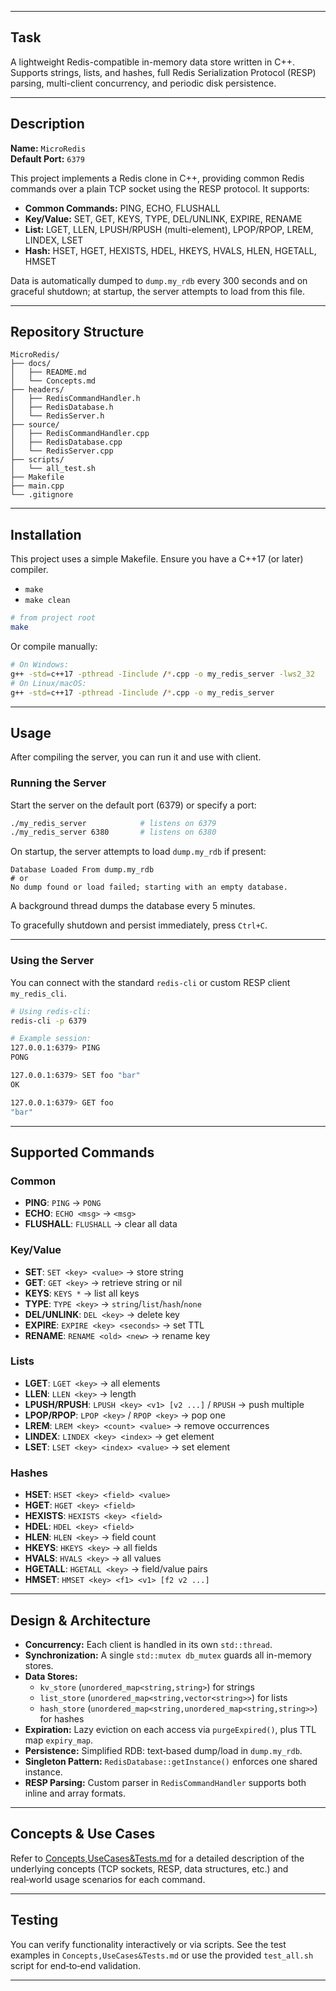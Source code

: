 

---

## Task
A lightweight Redis-compatible in-memory data store written in C++. Supports strings, lists, and hashes, full Redis Serialization Protocol (RESP) parsing, multi-client concurrency, and periodic disk persistence.

---

## Description
**Name:** `MicroRedis`  
**Default Port:** `6379`  

This project implements a Redis clone in C++, providing common Redis commands over a plain TCP socket using the RESP protocol. It supports:

- **Common Commands:** PING, ECHO, FLUSHALL
- **Key/Value:** SET, GET, KEYS, TYPE, DEL/UNLINK, EXPIRE, RENAME
- **List:** LGET, LLEN, LPUSH/RPUSH (multi-element), LPOP/RPOP, LREM, LINDEX, LSET
- **Hash:** HSET, HGET, HEXISTS, HDEL, HKEYS, HVALS, HLEN, HGETALL, HMSET

Data is automatically dumped to `dump.my_rdb` every 300 seconds and on graceful shutdown; at startup, the server attempts to load from this file.

---

## Repository Structure

```
MicroRedis/
├── docs/
│   ├── README.md
│   └── Concepts.md
├── headers/
│   ├── RedisCommandHandler.h
│   ├── RedisDatabase.h
│   └── RedisServer.h
├── source/
│   ├── RedisCommandHandler.cpp
│   ├── RedisDatabase.cpp
│   └── RedisServer.cpp
├── scripts/
│   └── all_test.sh
├── Makefile
├── main.cpp
└── .gitignore

```

---

## Installation
This project uses a simple Makefile. Ensure you have a C++17 (or later) compiler.
- `make`
- `make clean`

```bash
# from project root
make
```

Or compile manually:
```bash
# On Windows:
g++ -std=c++17 -pthread -Iinclude /*.cpp -o my_redis_server -lws2_32
# On Linux/macOS:
g++ -std=c++17 -pthread -Iinclude /*.cpp -o my_redis_server
```

---

## Usage
After compiling the server, you can run it and use with client.

### Running the Server

Start the server on the default port (6379) or specify a port:

```bash
./my_redis_server            # listens on 6379
./my_redis_server 6380       # listens on 6380
```

On startup, the server attempts to load `dump.my_rdb` if present:
```
Database Loaded From dump.my_rdb
# or
No dump found or load failed; starting with an empty database.
```

A background thread dumps the database every 5 minutes.

To gracefully shutdown and persist immediately, press `Ctrl+C`.

---

### Using the Server

You can connect with the standard `redis-cli` or custom RESP client `my_redis_cli`.

```bash
# Using redis-cli:
redis-cli -p 6379

# Example session:
127.0.0.1:6379> PING
PONG

127.0.0.1:6379> SET foo "bar"
OK

127.0.0.1:6379> GET foo
"bar"
```

---

## Supported Commands

### Common
- **PING**: `PING` → `PONG`
- **ECHO**: `ECHO <msg>` → `<msg>`
- **FLUSHALL**: `FLUSHALL` → clear all data

### Key/Value
- **SET**: `SET <key> <value>` → store string
- **GET**: `GET <key>` → retrieve string or nil
- **KEYS**: `KEYS *` → list all keys
- **TYPE**: `TYPE <key>` → `string`/`list`/`hash`/`none`
- **DEL/UNLINK**: `DEL <key>` → delete key
- **EXPIRE**: `EXPIRE <key> <seconds>` → set TTL
- **RENAME**: `RENAME <old> <new>` → rename key

### Lists
- **LGET**: `LGET <key>` → all elements
- **LLEN**: `LLEN <key>` → length
- **LPUSH/RPUSH**: `LPUSH <key> <v1> [v2 ...]` / `RPUSH` → push multiple
- **LPOP/RPOP**: `LPOP <key>` / `RPOP <key>` → pop one
- **LREM**: `LREM <key> <count> <value>` → remove occurrences
- **LINDEX**: `LINDEX <key> <index>` → get element
- **LSET**: `LSET <key> <index> <value>` → set element

### Hashes
- **HSET**: `HSET <key> <field> <value>`
- **HGET**: `HGET <key> <field>`
- **HEXISTS**: `HEXISTS <key> <field>`
- **HDEL**: `HDEL <key> <field>`
- **HLEN**: `HLEN <key>` → field count
- **HKEYS**: `HKEYS <key>` → all fields
- **HVALS**: `HVALS <key>` → all values
- **HGETALL**: `HGETALL <key>` → field/value pairs
- **HMSET**: `HMSET <key> <f1> <v1> [f2 v2 ...]`

---

## Design & Architecture

- **Concurrency:** Each client is handled in its own `std::thread`.  
- **Synchronization:** A single `std::mutex db_mutex` guards all in-memory stores.  
- **Data Stores:**  
  - `kv_store` (`unordered_map<string,string>`) for strings  
  - `list_store` (`unordered_map<string,vector<string>>`) for lists  
  - `hash_store` (`unordered_map<string,unordered_map<string,string>>`) for hashes
- **Expiration:** Lazy eviction on each access via `purgeExpired()`, plus TTL map `expiry_map`.  
- **Persistence:** Simplified RDB: text‐based dump/load in `dump.my_rdb`.  
- **Singleton Pattern:** `RedisDatabase::getInstance()` enforces one shared instance.  
- **RESP Parsing:** Custom parser in `RedisCommandHandler` supports both inline and array formats.

---

## Concepts & Use Cases

Refer to [Concepts,UseCases&Tests.md](Concepts,UseCases&Tests.md) for a detailed description of the underlying concepts (TCP sockets, RESP, data structures, etc.) and real‑world usage scenarios for each command.

---

## Testing

You can verify functionality interactively or via scripts. See the test examples in `Concepts,UseCases&Tests.md` or use the provided `test_all.sh` script for end‑to‑end validation.

---
